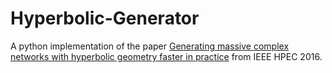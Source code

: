 # Hyperbolic-Generator
A python implementation of the paper [Generating massive complex networks with hyperbolic geometry faster in practice](https://arxiv.org/pdf/1606.09481.pdf) from IEEE HPEC 2016.
